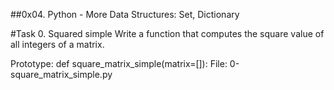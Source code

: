 ##0x04. Python - More Data Structures: Set, Dictionary

#Task 0. Squared simple
Write a function that computes the square value of all integers of a matrix.

Prototype: def square_matrix_simple(matrix=[]):
File: 0-square_matrix_simple.py
